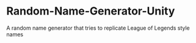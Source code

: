 # Random-Name-Generator-Unity
A random name generator that tries to replicate League of Legends style names
